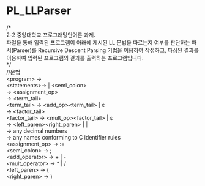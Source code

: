 # PL_LLParser  
/*  
2-2 중앙대학교 프로그래밍언어론 과제.<br/> 
파일을 통해 입력된 프로그램이 아래에 제시된 LL 문법을 따르는지 여부를 판단하는
파서(Parser)를 Recursive Descent Parsing 기법을 이용하여 작성하고, 파싱된 결과를
이용하여 입력된 프로그램의 결과를 출력하는 프로그램입니다.<br/> 
*/  
//문법<br/> 
\<program> → <statements>  
\<statements>→ <statement> | <statement><semi_colon><statements>  
<statement> → <ident><assignment_op><expression>  
<expression> → <term><term_tail>  
<term_tail> → <add_op><term><term_tail> | ε  
<term> → <factor> <factor_tail>  
<factor_tail> → <mult_op><factor><factor_tail> | ε  
<factor> → <left_paren><expression><right_paren> | <ident> | <const>  
<const> → any decimal numbers  
<ident> → any names conforming to C identifier rules  
<assignment_op> → :=  
<semi_colon> → ;  
<add_operator> → + | -  
<mult_operator> → * | /  
<left_paren> → (  
<right_paren> → )  
